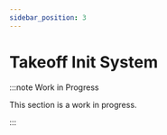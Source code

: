```yaml
---
sidebar_position: 3
---
```


# Takeoff Init System

:::note Work in Progress

This section is a work in progress.

:::

